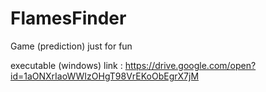 # FlamesFinder
Game (prediction) just for fun

executable (windows) link : https://drive.google.com/open?id=1aONXrIaoWWIzOHgT98VrEKoObEgrX7jM
